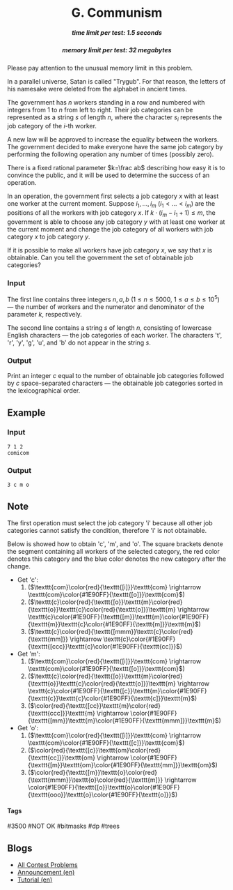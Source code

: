 <h1 style='text-align: center;'> G. Communism</h1>

<h5 style='text-align: center;'>time limit per test: 1.5 seconds</h5>
<h5 style='text-align: center;'>memory limit per test: 32 megabytes</h5>

Please pay attention to the unusual memory limit in this problem.

In a parallel universe, Satan is called "Trygub". For that reason, the letters of his namesake were deleted from the alphabet in ancient times.

The government has $n$ workers standing in a row and numbered with integers from $1$ to $n$ from left to right. Their job categories can be represented as a string $s$ of length $n$, where the character $s_i$ represents the job category of the $i$-th worker.

A new law will be approved to increase the equality between the workers. The government decided to make everyone have the same job category by performing the following operation any number of times (possibly zero).

There is a fixed rational parameter $k=\frac ab$ describing how easy it is to convince the public, and it will be used to determine the success of an operation.

In an operation, the government first selects a job category $x$ with at least one worker at the current moment. Suppose $i_1,\ldots, i_m$ ($i_1<\ldots<i_m$) are the positions of all the workers with job category $x$. If $k\cdot (i_m-i_1+1)\le m$, the government is able to choose any job category $y$ with at least one worker at the current moment and change the job category of all workers with job category $x$ to job category $y$.

If it is possible to make all workers have job category $x$, we say that $x$ is obtainable. Can you tell the government the set of obtainable job categories?

### Input

The first line contains three integers $n, a, b$ ($1 \le n \le 5000$, $1\le a\le b\le 10^5$) — the number of workers and the numerator and denominator of the parameter $k$, respectively.

The second line contains a string $s$ of length $n$, consisting of lowercase English characters — the job categories of each worker. The characters 't', 'r', 'y', 'g', 'u', and 'b' do not appear in the string $s$.

### Output

Print an integer $c$ equal to the number of obtainable job categories followed by $c$ space-separated characters — the obtainable job categories sorted in the lexicographical order.

## Example

### Input


```text
7 1 2
comicom
```
### Output


```text
3 c m o
```
## Note

The first operation must select the job category 'i' because all other job categories cannot satisfy the condition, therefore 'i' is not obtainable.

Below is showed how to obtain 'c', 'm', and 'o'. The square brackets denote the segment containing all workers of the selected category, the red color denotes this category and the blue color denotes the new category after the change.

* Get 'c':
	1. ($\texttt{com}\color{red}{\texttt{[i]}}\texttt{com} \rightarrow \texttt{com}\color{#1E90FF}{\texttt{[o]}}\texttt{com}$)
	2. ($\texttt{c}\color{red}{\texttt{[o}}\texttt{m}\color{red}{\texttt{o}}\texttt{c}\color{red}{\texttt{o]}}\texttt{m} \rightarrow \texttt{c}\color{#1E90FF}{\texttt{[m}}\texttt{m}\color{#1E90FF}{\texttt{m}}\texttt{c}\color{#1E90FF}{\texttt{m]}}\texttt{m}$)
	3. ($\texttt{c}\color{red}{\texttt{[mmm}}\texttt{c}\color{red}{\texttt{mm]}} \rightarrow \texttt{c}\color{#1E90FF}{\texttt{[ccc}}\texttt{c}\color{#1E90FF}{\texttt{cc]}}$)
* Get 'm':
	1. ($\texttt{com}\color{red}{\texttt{[i]}}\texttt{com} \rightarrow \texttt{com}\color{#1E90FF}{\texttt{[o]}}\texttt{com}$)
	2. ($\texttt{c}\color{red}{\texttt{[o}}\texttt{m}\color{red}{\texttt{o}}\texttt{c}\color{red}{\texttt{o]}}\texttt{m} \rightarrow \texttt{c}\color{#1E90FF}{\texttt{[c}}\texttt{m}\color{#1E90FF}{\texttt{c}}\texttt{c}\color{#1E90FF}{\texttt{c]}}\texttt{m}$)
	3. ($\color{red}{\texttt{[cc}}\texttt{m}\color{red}{\texttt{ccc]}}\texttt{m} \rightarrow \color{#1E90FF}{\texttt{[mm}}\texttt{m}\color{#1E90FF}{\texttt{mmm]}}\texttt{m}$)
* Get 'o':
	1. ($\texttt{com}\color{red}{\texttt{[i]}}\texttt{com} \rightarrow \texttt{com}\color{#1E90FF}{\texttt{[c]}}\texttt{com}$)
	2. ($\color{red}{\texttt{[c}}\texttt{om}\color{red}{\texttt{cc]}}\texttt{om} \rightarrow \color{#1E90FF}{\texttt{[m}}\texttt{om}\color{#1E90FF}{\texttt{mm]}}\texttt{om}$)
	3. ($\color{red}{\texttt{[m}}\texttt{o}\color{red}{\texttt{mmm}}\texttt{o}\color{red}{\texttt{m]}} \rightarrow \color{#1E90FF}{\texttt{[o}}\texttt{o}\color{#1E90FF}{\texttt{ooo}}\texttt{o}\color{#1E90FF}{\texttt{o]}}$)


#### Tags 

#3500 #NOT OK #bitmasks #dp #trees 

## Blogs
- [All Contest Problems](../Codeforces_Global_Round_12.md)
- [Announcement (en)](../blogs/Announcement_(en).md)
- [Tutorial (en)](../blogs/Tutorial_(en).md)
